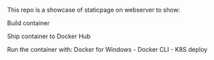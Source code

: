 This repo is a showcase of staticpage on webserver to show:

Build container

Ship container to Docker Hub

Run the container with:
Docker for Windows
    - Docker CLI
    - K8S deploy



